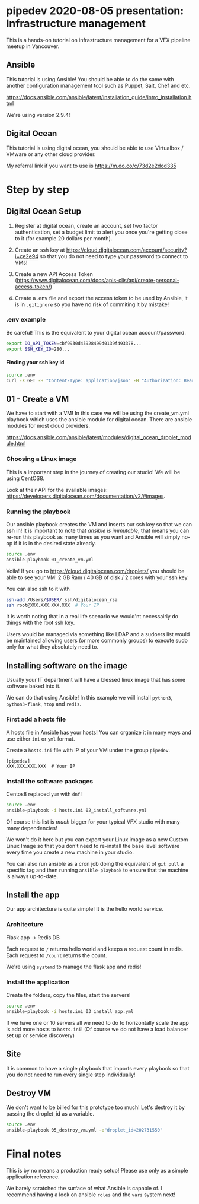 # pipedev 2020-08-05 presentation: Infrastructure management

This is a hands-on tutorial on infrastructure management for a VFX pipeline meetup in Vancouver.

## Ansible

This tutorial is using Ansible! You should be able to do the same with another configuration management tool such as Puppet, Salt, Chef and etc.

https://docs.ansible.com/ansible/latest/installation_guide/intro_installation.html

We're using version 2.9.4!

## Digital Ocean

This tutorial is using digital ocean, you should be able to use Virtualbox / VMware or any other cloud provider.

My referral link if you want to use is https://m.do.co/c/73d2e2dcd335

# Step by step

## Digital Ocean Setup

1. Register at digital ocean, create an account, set two factor authentication, set a budget limit to alert you once you're getting close to it (for example 20 dollars per month).

2. Create an ssh key at https://cloud.digitalocean.com/account/security?i=ce2e94 so that you do not need to type your password to connect to VMs!

3. Create a new API Access Token (https://www.digitalocean.com/docs/apis-clis/api/create-personal-access-token/)

4. Create a .env file and export the access token to be used by Ansible, it is in `.gitignore` so you have no risk of commiting it by mistake!

### .env example

Be careful! This is the equivalent to your digital ocean account/password.

```bash
export DO_API_TOKEN=cbf9930d45928499d0139f493378...
export SSH_KEY_ID=280...
```

#### Finding your ssh key id

```bash
source .env
curl -X GET -H "Content-Type: application/json" -H "Authorization: Bearer $DO_API_TOKEN" "https://api.digitalocean.com/v2/account/keys"
```

## 01 - Create a VM

We have to start with a VM! In this case we will be using the create_vm.yml playbook which uses the ansible module for digital ocean. There are ansible modules for most cloud providers.

https://docs.ansible.com/ansible/latest/modules/digital_ocean_droplet_module.html


### Choosing a Linux image

This is a important step in the journey of creating our studio! We will be using CentOS8.

Look at their API for the available images: https://developers.digitalocean.com/documentation/v2/#images.

### Running the playbook

Our ansible playbook creates the VM and inserts our ssh key so that we can ssh in! It is important to note that *ansible is immutable*, that means you can re-run this playbook as many times as you want and Ansible will simply no-op if it is in the desired state already.

```bash
source .env
ansible-playbook 01_create_vm.yml
```

Voila! If you go to https://cloud.digitalocean.com/droplets/ you should be able to see your VM! 2 GB Ram / 40 GB of disk / 2 cores with your ssh key

You can also ssh to it with 

```bash
ssh-add /Users/$USER/.ssh/digitalocean_rsa
ssh root@XXX.XXX.XXX.XXX  # Your IP
```

It is worth noting that in a real life scenario we would'nt necessairly do things with the root ssh key. 

Users would be managed via something like LDAP and a sudoers list would be maintained allowing users (or more commonly groups) to execute sudo only for what they absolutely need to.

## Installing software on the image

Usually your IT department will have a blessed linux image that has some software baked into it.

We can do that using Ansible! In this example we will install `python3`, `python3-flask`, `htop` and `redis`.

### First add a hosts file

A hosts file in Ansible has your hosts! You can organize it in many ways and use either `ini` or `yml` format.

Create a `hosts.ini` file with IP of your VM under the group `pipedev`.

```
[pipedev]
XXX.XXX.XXX.XXX  # Your IP
```

### Install the software packages

Centos8 replaced `yum` with `dnf`!

```bash
source .env
ansible-playbook -i hosts.ini 02_install_software.yml
```

Of course this list is *much* bigger for your typical VFX studio with many many dependencies!

We won't do it here but you can export your Linux image as a new Custom Linux Image so that you don't need to re-install the base level software every time you create a new machine in your studio.

You can also run ansible as a cron job doing the equivalent of `git pull` a specific tag and then running `ansible-playbook` to ensure that the machine is always up-to-date.

## Install the app

Our app architecture is quite simple! It is the hello world service.

### Architecture

Flask app -> Redis DB

Each request to `/` returns hello world and keeps a request count in redis.
Each request to `/count` returns the count.

We're using `systemd` to manage the flask app and redis!

### Install the application

Create the folders, copy the files, start the servers!

```bash
source .env
ansible-playbook -i hosts.ini 03_install_app.yml
```

If we have one or 10 servers all we need to do to horizontally scale the app is add more hosts to `hosts.ini`! (Of course we do not have a load balancer set up or service discovery)

## Site

It is common to have a single playbook that imports every playbook so that you do not need to run every single step individually!

## Destroy VM

We don't want to be billed for this prototype too much! Let's destroy it by passing the droplet_id as a variable.

```bash
source .env
ansible-playbook 05_destroy_vm.yml -e"droplet_id=202731550"
```

# Final notes

This is by no means a production ready setup! Please use only as a simple application reference.

We barely scratched the surface of what Ansible is capable of. I recommend having a look on ansible `roles` and the `vars` system next!
